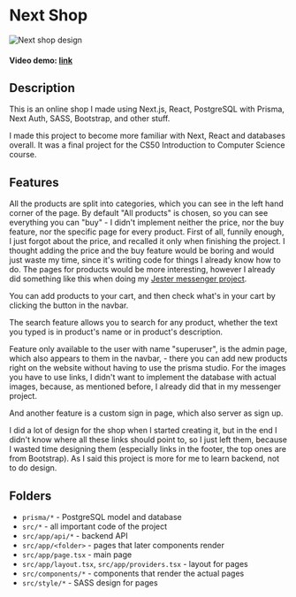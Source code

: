 # Next Shop
![Next shop design](https://i.imgur.com/2C3skIG.png)
#### Video demo: [link](https://www.youtube.com/watch?v=D1nL2I5A-G8)

## Description
This is an online shop I made using Next.js, React, PostgreSQL with Prisma, Next Auth, SASS, Bootstrap, and other stuff. 

I made this project to become more familiar with Next, React and databases overall. It was a final project for the CS50 Introduction to Computer Science course.

## Features
All the products are split into categories, which you can see in the left hand corner of the page. By default "All products" is chosen, so you can see everything you can "buy" - I didn't implement neither the price, nor the buy feature, nor the specific page for every product. First of all, funnily enough, I just forgot about the price, and recalled it only when finishing the project. I thought adding the price and the buy feature would be boring and would just waste my time, since it's writing code for things I already know how to do. The pages for products would be more interesting, however I already did something like this when doing my [Jester messenger project](https://github.com/OHSHIET/jester-messenger).

You can add products to your cart, and then check what's in your cart by clicking the button in the navbar.

The search feature allows you to search for any product, whether the text you typed is in product's name or in product's description.

Feature only available to the user with name "superuser", is the admin page, which also appears to them in the navbar, - there you can add new products right on the website without having to use the prisma studio. For the images you have to use links, I didn't want to implement the database with actual images, because, as mentioned before, I already did that in my messenger project.

And another feature is a custom sign in page, which also server as sign up.

I did a lot of design for the shop when I started creating it, but in the end I didn't know where all these links should point to, so I just left them, because I wasted time designing them (especially links in the footer, the top ones are from Bootstrap). As I said this project is more for me to learn backend, not to do design.

## Folders
* `prisma/*` - PostgreSQL model and database
* `src/*` - all important code of the project
* `src/app/api/*` - backend API
* `src/app/<folder>` - pages that later components render
* `src/app/page.tsx` - main page
* `src/app/layout.tsx`, `src/app/providers.tsx` - layout for pages
* `src/components/*` - components that render the actual pages
* `src/style/*` - SASS design for pages